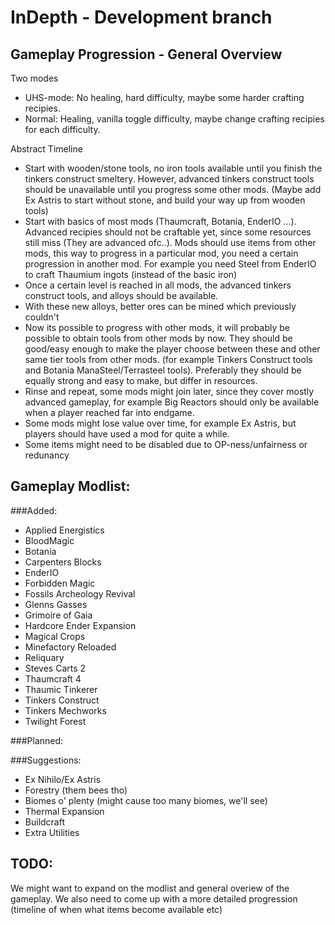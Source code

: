 # InDepth - Development branch
## Gameplay Progression - General Overview
Two modes
* UHS-mode: No healing, hard  difficulty, maybe some harder crafting recipies.
* Normal: Healing, vanilla toggle difficulty, maybe change crafting recipies for each difficulty.

Abstract Timeline
- Start with wooden/stone tools, no iron tools available until you finish the tinkers construct smeltery. However, advanced tinkers construct tools should be unavailable until you progress some other mods. (Maybe add Ex Astris to start without stone, and build your way up from wooden tools)
- Start with basics of most mods (Thaumcraft, Botania, EnderIO ...). Advanced recipies should not be craftable yet, since some resources still miss (They are advanced ofc..). Mods should use items from other mods, this way to progress in a particular mod, you need a certain progression in another mod. For example you need Steel from EnderIO to craft Thaumium ingots (instead of the basic iron)
- Once a certain level is reached in all mods, the advanced tinkers construct tools, and alloys should be available.
- With these new alloys, better ores can be mined which previously couldn't
- Now its possible to progress with other mods, it will probably be possible to obtain tools from other mods by now. They should be good/easy enough to make the player choose between these and other same tier tools from other mods. (for example Tinkers Construct tools and Botania ManaSteel/Terrasteel tools). Preferably they should be equally strong and easy to make, but differ in resources.
- Rinse and repeat, some mods might join later, since they cover mostly advanced gameplay, for example Big Reactors should only be available when a player reached far into endgame.
- Some mods might lose value over time, for example Ex Astris, but players should have used a mod for quite a while.
- Some items might need to be disabled due to OP-ness/unfairness or redunancy 

## Gameplay Modlist:
###Added:
- Applied Energistics
- BloodMagic
- Botania
- Carpenters Blocks
- EnderIO
- Forbidden Magic
- Fossils Archeology Revival
- Glenns Gasses
- Grimoire of Gaia
- Hardcore Ender Expansion
- Magical Crops
- Minefactory Reloaded
- Reliquary
- Steves Carts 2
- Thaumcraft 4
- Thaumic Tinkerer
- Tinkers Construct
- Tinkers Mechworks
- Twilight Forest

###Planned:

###Suggestions:
- Ex Nihilo/Ex Astris
- Forestry (them bees tho)
- Biomes o' plenty (might cause too many biomes, we'll see)
- Thermal Expansion
- Buildcraft
- Extra Utilities

## TODO:
We might want to expand on the modlist and general overiew of the gameplay.
We also need to come up with a more detailed progression (timeline of when what items become available etc)
